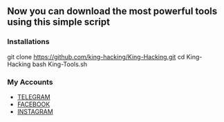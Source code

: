 ## Now you can download the most powerful tools using this simple script
### Installations
git clone https://github.com/king-hacking/King-Hacking.git
cd King-Hacking
bash King-Tools.sh
### My Accounts
* [TELEGRAM](https://t.me/name)
* [FACEBOOK](https://www.facebook.com/name)
* [INSTAGRAM](https://instagram.com/name)
